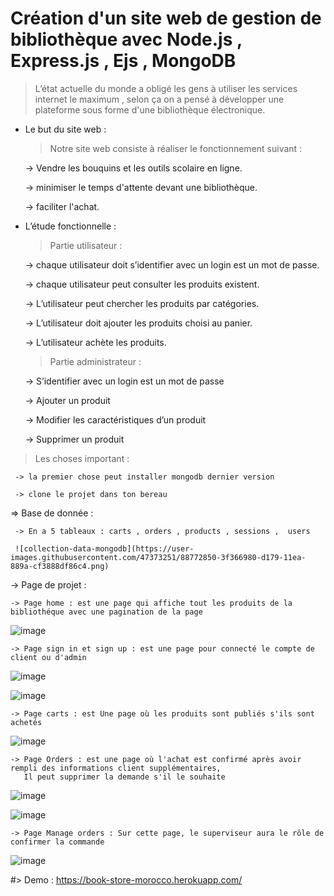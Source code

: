 # Création d'un site web de gestion de bibliothèque avec Node.js , Express.js , Ejs , MongoDB

> L’état actuelle du monde a obligé  les gens à utiliser les services internet le maximum , selon ça on a pensé à développer une plateforme  sous forme d'une bibliothèque électronique. 

- Le but du site web :

  > Notre site web consiste à réaliser le fonctionnement  suivant : 
  
     -> Vendre les bouquins et les outils scolaire en ligne. 
     
     -> minimiser le temps d'attente devant une bibliothèque. 
     
     -> faciliter l'achat.
     
- L’étude fonctionnelle :

  > Partie utilisateur : 
  
     -> chaque utilisateur doit s’identifier avec un login est un mot de passe.
     
     -> chaque utilisateur peut consulter les produits existent.
     
     -> L’utilisateur peut chercher les produits par catégories.
     
     -> L’utilisateur doit ajouter les produits choisi au panier.
     
     -> L’utilisateur achète les produits.
     
  > Partie administrateur :  
  
     -> S’identifier avec un login est un mot de passe
     
     -> Ajouter un produit
     
     -> Modifier les caractéristiques  d’un produit
     
     -> Supprimer un produit
     
 
 
 > Les choses important :
 
     -> la premier chose peut installer mongodb dernier version
     
     -> clone le projet dans ton bereau
     
 => Base de donnée :
 
     -> En a 5 tableaux : carts , orders , products , sessions ,  users
     
     ![collection-data-mongodb](https://user-images.githubusercontent.com/47373251/88772850-3f366980-d179-11ea-889a-cf3888df86c4.png)
     
 -> Page de projet : 
 
    -> Page home : est une page qui affiche tout les produits de la bibliothéque avec une pagination de la page
    
![image](https://user-images.githubusercontent.com/47373251/88773158-b0761c80-d179-11ea-95bd-9da0f1f48c33.png)
    
    -> Page sign in et sign up : est une page pour connecté le compte de client ou d'admin
    
![image](https://user-images.githubusercontent.com/47373251/88773492-1662a400-d17a-11ea-8f7c-6f4bd1949069.png)
    
![image](https://user-images.githubusercontent.com/47373251/88773589-36926300-d17a-11ea-9ecf-ffdf588ca8d2.png)
    
    -> Page carts : est Une page où les produits sont publiés s'ils sont achetés
    
![image](https://user-images.githubusercontent.com/47373251/88774086-ec5db180-d17a-11ea-86e3-9571293652bf.png)
    
    -> Page Orders : est une page où l'achat est confirmé après avoir rempli des informations client supplémentaires,
       Il peut supprimer la demande s'il le souhaite
    
![image](https://user-images.githubusercontent.com/47373251/88774474-668e3600-d17b-11ea-9e3c-13f174604e72.png)
    
![image](https://user-images.githubusercontent.com/47373251/88776166-8888b800-d17d-11ea-8cd2-63b8e21922ce.png)
    
    -> Page Manage orders : Sur cette page, le superviseur aura le rôle de confirmer la commande
    
![image](https://user-images.githubusercontent.com/47373251/88775828-187a3200-d17d-11ea-8dea-5df93d5d4740.png)

#> Demo : https://book-store-morocco.herokuapp.com/










     
     
